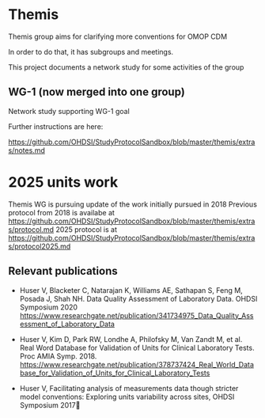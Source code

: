# Themis

Themis group aims for clarifying more conventions for OMOP CDM

In order to do that, it has subgroups and meetings.

This project documents a network study for some activities of the group

## WG-1  (now merged into one group)
Network study supporting WG-1 goal

Further instructions are here:

https://github.com/OHDSI/StudyProtocolSandbox/blob/master/themis/extras/notes.md

# 2025 units work
Themis WG is pursuing update of the work initially pursued in 2018
Previous protocol from 2018 is availabe at https://github.com/OHDSI/StudyProtocolSandbox/blob/master/themis/extras/protocol.md
2025 protocol is at https://github.com/OHDSI/StudyProtocolSandbox/blob/master/themis/extras/protocol2025.md

## Relevant publications

- Huser V, Blacketer C, Natarajan K, Williams AE, Sathapan S, Feng M, Posada J, Shah NH. Data Quality Assessment of Laboratory Data. OHDSI Symposium 2020 https://www.researchgate.net/publication/341734975_Data_Quality_Assessment_of_Laboratory_Data

- Huser V, Kim D, Park RW, Londhe A, Philofsky M, Van Zandt M, et al. Real Word Database for Validation of Units for Clinical Laboratory Tests. Proc AMIA Symp. 2018. https://www.researchgate.net/publication/378737424_Real_World_Database_for_Validation_of_Units_for_Clinical_Laboratory_Tests

- Huser V, Facilitating analysis of measurements data though stricter model conventions: Exploring units variability across sites, OHDSI Symposium 2017

